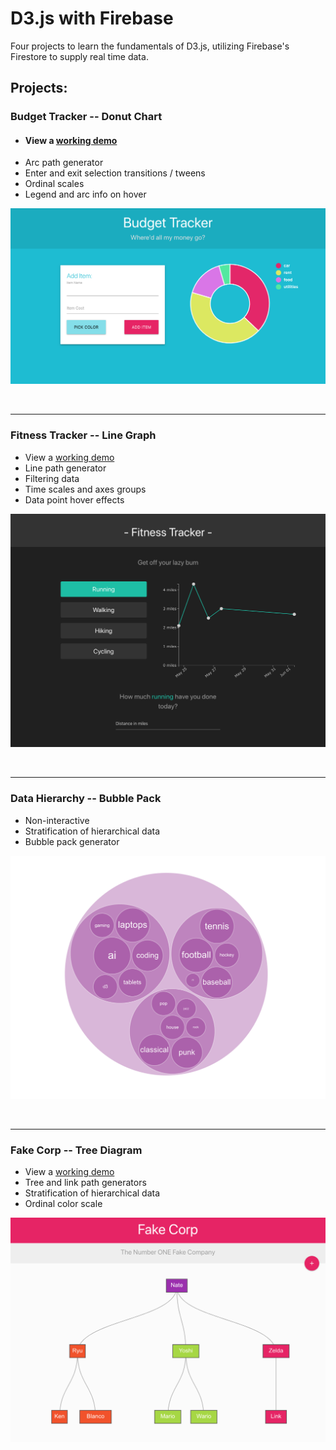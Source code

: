# D3.js with Firebase

Four projects to learn the fundamentals of D3.js, utilizing Firebase's Firestore
to supply real time data.

## Projects:

### Budget Tracker -- Donut Chart

- #### View a [working demo](https://donut-chart-nds.netlify.com/)
- Arc path generator
- Enter and exit selection transitions / tweens
- Ordinal scales
- Legend and arc info on hover

![donut-chart](./images/donut-chart.png)

<br>

---

### Fitness Tracker -- Line Graph

- View a [working demo](https://line-graph-nds.netlify.com/)
- Line path generator
- Filtering data
- Time scales and axes groups
- Data point hover effects

![line-graph](./images/line-graph.png)

<br>

---

### Data Hierarchy -- Bubble Pack

- Non-interactive
- Stratification of hierarchical data
- Bubble pack generator

![bubble-pack](./images/bubble-pack.png)

<br>

---

### Fake Corp -- Tree Diagram

- View a [working demo](https://tree-diagram-nds.netlify.com/)
- Tree and link path generators
- Stratification of hierarchical data
- Ordinal color scale

![tree-diagram](./images/tree-diagram.png)

